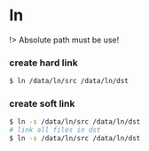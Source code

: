 # ln

!> Absolute path must be use!

### create hard link
```bash
$ ln /data/ln/src /data/ln/dst
```

### create soft link
```bash
$ ln -s /data/ln/src /data/ln/dst
# link all files in dst
$ ln -s /data/ln/src /data/ln/dst
```
